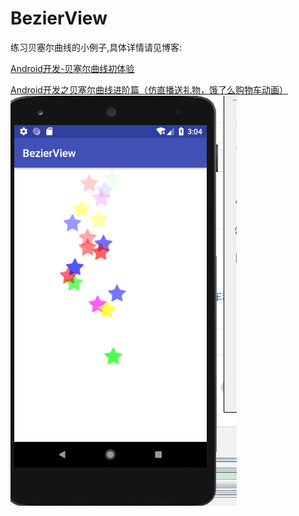 # BezierView
练习贝塞尔曲线的小例子,具体详情请见博客:

[Android开发-贝塞尔曲线初体验](http://www.jianshu.com/p/d43f19b384d8)

[Android开发之贝塞尔曲线进阶篇（仿直播送礼物，饿了么购物车动画）](http://www.jianshu.com/p/f0d47b6c1e94)
<img src="https://github.com/1559727195/BezierView-master/blob/master/beisaier.png">
